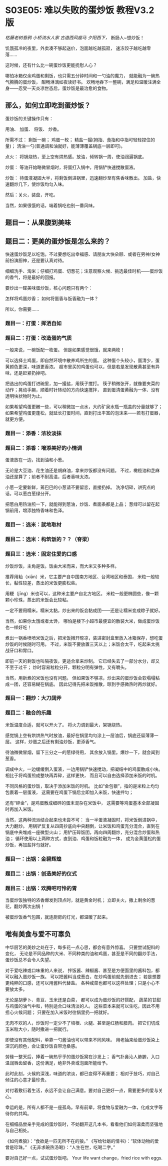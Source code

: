 # S03E05: 难以失败的蛋炒饭 教程V3.2版

_枯藤老树昏鸦_
_小桥流水人家_
_古道西风瘦马_
_夕阳西下，_ 断肠人~想炒饭！

饥饿孤冷的夜里，外卖凑不够起送价，泡面越吃越孤寂，
速冻饺子越吃越零落……

这时候，还有什么比一碗蛋炒饭更能抚慰人心？

哪怕冰箱仅余鸡蛋和剩饭，也只需五分钟时间和一勺油的魔力，
就能融为一碗热气腾腾的蛋炒饭，
酣畅淋漓如夜读好书。
欢畅地吞下一整碗，满足和温暖注满全身——忍受一天炎凉世态后，蛋炒饭是最治愈的食物。

## 那么，如何立即吃到蛋炒饭？

蛋炒饭的关键操作只有：

用油、
加蛋、
将饭、
炒香。

所需不过：
剩饭一碗；
鸡蛋一枚；
精盐一撮(拇指、食指和中指可轻轻捏住的量)；
清油一勺(普通调和油就好，能薄薄覆盖锅底一层即可)。

点火：
将锅烧热，至上空有烘热感。放油，倾转锅一周，使油润遍锅底。

炒蛋：
等油开始略微冒烟时，将蛋打入锅中，用锅铲快速搅散蛋液。

炒饭：
待蛋液凝固大半，将剩饭倒进锅里，迅速翻炒至有焦香味散出。
加盐，快速翻炒几下，使炒饭均匀入味。

然后：关火，装盘，开吃。

当然，如果很饿的话，端着锅吃也别一番风味。

## 题目一：从果腹到美味
## 题目二：更美的蛋炒饭是怎么来的？

快速蛋炒饭足以吃饱。不过要想吃出幸福感、请朋友大快朵颐、或者在男神/女神前扮演厨神，还是要认真对待。

细细洗手、淘米；仔细打鸡蛋、切葱花；注意观察火候、挑选最佳时机——蛋炒饭的香气，将是最好的回报。

要炒出一碟美味蛋炒饭，核心问题只有两个：

怎样将鸡蛋炒香；
如何将蛋香与饭香融为一体？

所以，你需要……

### 题目一：打蛋：挥洒自如
### 题目二：打蛋：改造蛋的气质

一般来说，一碗饭配一枚蛋。
但是如果感觉很饿，就来两枚！

可以选择土鸡蛋，即自然环境中散养鸡所生的蛋。
这种蛋个头较小，蛋清少，蛋黄颜色更深，味道更香浓。
超市里买的鸡蛋也可以，但是若是发现散黄甚至有异味，还是赶紧扔掉吧。

把选出的鸡蛋打进碗里，加一撮盐，用筷子搅打。
筷子稍微张开，就像要夹菜的动作；晃动手腕，顺着时针转动的方向快速搅拌，
直到蛋清蛋黄融为一体、没有透明块状物时为止。

如果希望鸡蛋更嫩一些，可以稍微加一点水，大约矿泉水瓶一瓶盖的分量就够了；
如果希望鸡蛋更蓬松，就延长打蛋时间，直到打出丰富的泡沫来——若有打蛋器，就更方便。

### 题目一：添香：浓妆淡抹
### 题目二：添香：增添美好的小情调

蛋液放在一边，找到油和小葱。

无论是大豆油、花生油还是胡麻油，拿来炒饭都没有问题。
不过，橄榄油和芝麻油还是算了；前者不耐高温，后者香味太浓。

小葱一定要新鲜，蔫巴巴的小葱请不要留恋，直接扔掉。
洗净切碎，讲究点的话，可以葱白葱绿分开。

把葱白用热油煎一下，就能得到葱油，炒饭、煮面条都是上品；
葱绿可以留在起锅前用，增添独特香味和色泽。

### 题目一：选米：就地取材
### 题目二：选米：构筑饭的？？（脊梁）
### 题目三：选米：固定住爱的口感

炒饭炒饭，主角是饭。饭由大米而来，而大米又多种多样。

推荐用籼（xiān）米，它主要产自中国南方地区、台湾地区和泰国，
米粒一般较长，黏性较差，蒸出的米饭更膨松些。

用粳（jīng）米也可以，这种米主要产自北方地区。
米粒一般更椭圆些，像一颗颗小珍珠，蒸出的米饭会比较粘。

一定不要用糯米。糯米太黏，炒出来的饭会黏成团——还是让糯米变成粽子就好。

当然，如果你太饿或者太馋，
哪怕是楼下小超市最便宜的散装大米，做成蛋炒饭也一样好吃！

煮出一锅香喷喷米饭之后，把米饭摊开晾凉，装进密封盒里放入冰箱保存，想吃蛋炒饭的时候随时可用。
不过，米饭不要放置三天以上；米饭会太干，吃起来太挑战牙口和胃口。

即前一天的剩饭也叫隔夜饭，更适合拿来炒制。
它已经失去了一部分水分，却又不至于过干；
炒时容易粒粒分开，颗粒分明有弹性，又有嚼头。

当然，用新煮的米饭也没有问题。
但如果饭不够凉，炒出来的蛋炒饭会软塌塌粘成一团，还容易糊在锅底。
因此记得先把米饭推散，晾到手感微热时再炒就好。

### 题目一：翻炒：大刀阔斧
### 题目二：融合的乐趣

米饭温度合适，就可以开火了。
将火力调到最大，架锅烧热。

感觉锅上空有烘烘热气时放油，最好在锅里均匀涂上一层油后，锅底还留薄薄一层。
这样，炒蛋之后还有剩油炒饭，更添香气。

待油微微冒烟，留下三分之一的葱绿待用，
其余放入锅里。爆炒一下，就会闻到葱香。

调成中火，一边缓缓倒入蛋液，一边用锅铲快速搅动，把凝结中的鸡蛋散成小块。
相比于将鸡蛋煎成整块再弄碎，这样更快，
而且可以自由选择添加米饭的时机。

不同风格的蛋炒饭，取决于添加米饭的时机。
比如“金包银”，指的是米粒上均匀包裹着一层蛋液，
这需要在鸡蛋下锅后立即加入米饭，快速拌匀；

还有“碎金”，是鸡蛋散成细碎的蛋末混杂在米饭中，
这需要等鸡蛋基本全部凝固时再加入米饭。

当然，这两种流派结合起来也未尝不可：
当一半蛋液凝固时，将米饭倒进锅中，大力翻炒。
用锅铲反复从四周抄底向中央翻倒，让米饭和鸡蛋充分混合，直到在锅底中央堆成一座微型火山；
用铲压碎饭团，再向四周翻炒，充分混合炒蛋和热油；
循环使用以上两种方式，直到油、鸡蛋和饭粒融为一体，
成为金黄蓬松的蛋炒饭，再加盐拌匀就好。

### 题目一：出锅：金碧辉煌
### 题目二：出锅：创造美好的仪式
### 题目三：出锅：欢腾吧可怜的胃

当蛋炒饭独特的浓香爆发到顶点时，就是黄金时机；
立即关火，撒上剩余的葱花，翻炒两次出锅！

被蛋炒饭香气包围，就连厨房的灯光，都温暖了起来。

## 唯有美食与爱不可辜负

中华厨艺的美妙之处在于，每多花一点心思，都会有意外惊喜。
只要尝试配料的变化，
无论是不同品种的大米、不同种类的油和鸡蛋，甚至是不同的翻炒手法，
蛋炒饭总不会令人失望。

对于爱吃辣或口味重的人来说，
拌饭酱、辣椒酱、甚至是方便面里的酱料包，都可以融入蛋炒饭一族。
可以把酱料当成葱白，在炒鸡蛋前就先倒进去；
若是想要更纯粹的口感，还可以用酱料代替盐。
各种咸菜也都可以这样处理；只是小心不要放太多。

无论是胡萝卜、青豆、玉米还是白菜，
都可以成为蛋炒饭的好搭配，
蔬菜的甘甜与鸡蛋的油气中和，特别适合口味清淡的人。
这些菜本来就可以生吃，因此不用担心火候问题；
只要在加入米饭时往锅里扔一把就好。

无肉不欢的人，炒饭时一定少不了培根、火腿、甚至是红肠和腊肉。
把它们切成玉米粒大小，随时撒进一把就行。

即使没有其他配料，单靠一勺酱油也可以带来不同风味。
用老抽来给蛋炒饭染上深沉的颜色，会让蛋炒饭自带沧桑感。

劳碌一整天后，捧着一碗热乎乎的蛋炒饭窝在沙发上；
香气扑鼻沁人肺腑，入口温润唇齿留香，这份满足，绝非外卖或泡面所能给予。

此时此刻，火候的深浅，味道的浓淡，都已变得不再重要；
相对于技巧，对自己倾注的心意才最珍贵。

对付着敷衍着生活，永远不会让自己满意。要对自己更好一点，需要更多的爱与关心。

幸运的是，所有人都不是一座孤岛。早有前辈，将食物与爱融为一体，化成文字等待你的共鸣。

在细细品尝亲手完成的蛋炒饭时，不妨翻开这几本书，看看他们如何温柔而坚强地与自己相处。

《如何煮狼》：“食欲是一匹无所不在的狼。”
《写给牡蛎的情书》：“软体动物的爱曾是珍珠。”
《无非求碗热汤喝》：“人生在世，吃喝二字。”

要对自己好一点，试试蛋炒饭吧。
Your life want change，fried rice with eggs.
